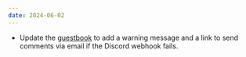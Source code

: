 ```yaml
---
date: 2024-06-02
---
```


* Update the [guestbook](/guestbook) to add a warning message and a link to send comments via email if the Discord webhook fails.